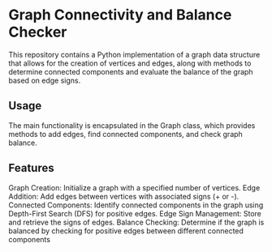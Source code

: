 # Graph Connectivity and Balance Checker
This repository contains a Python implementation of a graph data structure that allows for the creation of vertices and edges, along with methods to determine connected components and evaluate the balance of the graph based on edge signs.


## Usage
The main functionality is encapsulated in the Graph class, which provides methods to add edges, find connected components, and check graph balance.

## Features
Graph Creation: Initialize a graph with a specified number of vertices.
Edge Addition: Add edges between vertices with associated signs (+ or -).
Connected Components: Identify connected components in the graph using Depth-First Search (DFS) for positive edges.
Edge Sign Management: Store and retrieve the signs of edges.
Balance Checking: Determine if the graph is balanced by checking for positive edges between different connected components
